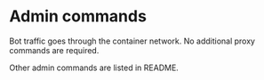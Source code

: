 # Admin commands

Bot traffic goes through the container network. No additional proxy commands are
required.

Other admin commands are listed in README.

